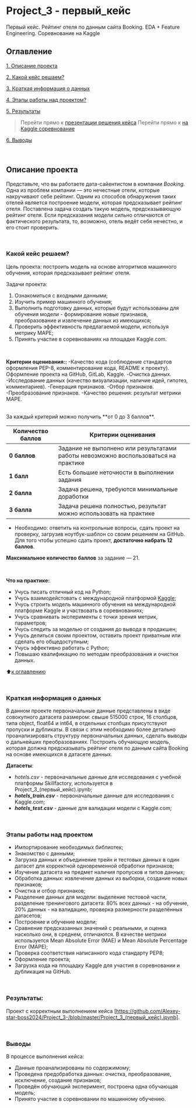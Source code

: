 # Project_3 - первый_кейс
Первый кейс. Рейтинг отеля по данным сайта Booking.
EDA + Feature Engineering. Соревнование на Kaggle
## Оглавление
[1. Описание проекта](#Описание-проекта)  

[2. Какой кейс решаем?](#Какой-кейс-решаем)

[3. Краткая информация о данных](#Краткая-информация-о-данных)

[4. Этапы работы над проектом?](#Этапы-работы-над-проектом?)

[5. Результаты](#Результаты)

  > Перейти прямо к [презентации решения кейса](https://github.com/Alexey-star-boss2024/Project_3-/blob/master/Project_3_(первый_кейс).ipynb) 
  > Перейти прямо к [на Kaggle соревнование](https://www.kaggle.com/code/alex202526/project-3-booking-reviews.ipynb)

[6. Выводы](#Выводы)  

<br>

## Описание проекта
Представьте, что вы работаете дата-сайентистом в компании *Booking*. Одна из проблем компании — это нечестные отели, которые накручивают себе рейтинг. Одним из способов обнаружения таких отелей является построение модели, которая предсказывает рейтинг отеля. Поставлена задача создать такую модель, предсказывающую рейтинг отеля. Если предсказания модели сильно отличаются от фактического результата, то, возможно, отель ведёт себя нечестно, и его стоит проверить.

<br>

### Какой кейс решаем?
Цель проекта: построить модель на основе алгоритмов машинного обучения, которая предсказывает рейтинг отеля.

Задачи проекта:

1. Ознакомиться с входными данными;
2. Изучить пример машинного обучения;
3. Выполнить подготовку данных, которые будут использованы для обучения модели - формирование новые признаков, преобразование и извлечение данных из имеющихся;
4. Проверить эффективность предлагаемой модели, используя метрику MAPE;
5. Принять участие в соревнованиях на площадке Kaggle.com.

<br>

**Критерии оценивания::**
-Качество кода (соблюдение стандартов оформления PEP-8, комментирование кода, README к проекту). Оформление проекта на GitHub, GitLab, Kaggle.
-Очистка данных.
-Исследование данных (качество визуализации, наличие идей, гипотез, комментариев).
-Генерация признаков.
-Отбор признаков.
-Преобразование признаков.
-Качество решения: результат метрики MAPE.

<br>
За каждый критерий можно получить **от 0 до 3 баллов**.
<!-- <table>
  <tbody>
    <tr style="vertical-align:middle">
      <td style="background-color: #2e765e; color: white; font-weight: bold">2 балла</td>
      <td style="align:left">Правильность решения задач, логичность построения запросов</td>
    </tr>
    <tr>
      <td style="background-color: #2e765e; color: white; font-weight: bold">2 балла</td>
      <td style="align:left">Читабельность и верное форматирование запросов и кода на Python, наличие комментариев в запросах;<br>Аккуратность оформления решения</td>
    </tr>
    <tr>
      <td style="background-color: #2e765e; color: white; font-weight: bold">2 балла</td>
      <td style="align:left">Логичность и полнота выводов</td>
    </tr>
    <tr>
      <td style="background-color: #2e765e; color: white; font-weight: bold">2 балла</td>
      <td style="align:left">Дополнительные исследования данных</td>
    </tr>
  </tbody>
</table> -->

| **Количество баллов** | **Критерии оценивания** |
| --- | --- |
| **0 баллов** | Задание не выполнено или результатами работы невозможно воспользоваться на практике |
| **1 балл** | Есть большие неточности в выполнении задания |
| **2 балла** | Задача решена, требуются минимальные доработки |
| **3 балла** | Задача решена полностью, результат можно использовать на практике |

* Необходимо: ответить на контрольные вопросы, сдать проект на проверку, загрузив ноутбук-шаблон со своим решением на GitHub. Для того чтобы успешно сдать проект, **достаточно набрать 12 баллов**.

**Максимальное количество баллов** за задание — 21.

<br>

**Что на практике:**
-   Учусь писать отличный код на Python;
-   Учусь взаимодейстовать с международной платформой [Kaggle](http://kaggle.com/);
-   Учусь строить модель машинного обучения на международной платформе Kaggle и участвовать в соревнованиях;
-   Учусь сравнивать эксперименты с точки зрения метрик, параметров;
-   Учусь следить за моделью от создания до вывода в продакшен;
-   Учусь делиться своим проектом, оставить проект приватным или сделать его общедоступным;
-   Учусь эффективно работать с Python;
-   Повышаю квалификацию по методам преобразования и очистки данных. 


:arrow_up:[к оглавлению](#Оглавление)

<br>

### Краткая информация о данных

В данном проекте первоначальные данные представлены в виде совокупного датасета размером: свыше 515000 строк, 16 столбцов, типа object, float64 и int64, в отдельных столбцах присутствуют пропуски и дубликаты. В связи с этим необходимо более детально проанализировать структуру первоначальных данных, сделать выводы о дальнейших преобразованиях. Построить обучающую модель, которая должна предсказывать рейтинг отеля по данным сайта Booking на основе имеющихся в датасете данных.

**Датасеты**:

* *hotels.csv* - первоначальные данные для исследования с учебной платформы Skillfactory, используется в Project_3_(первый_кейс).ipynb;
* ***hotels_train.csv*** - первоначальные данные для исследования с Kaggle.com;
* ***hotels_test.csv*** - данные для валидации модели с Kaggle.com;

<br>

### Этапы работы над проектом
- Импортирование необходимых библиотек;
- Знакомство с данными;
- Загрузка данных и объединение трейн и тестовых данных в один датасет для корректной одновременной обработки признаков;
- Изучение датасета на предмет наличия пропусков и типов данных;
- Обработка данных: извлечение данных из выборки, создание новых признаков;
- Очистка и отбор признаков;
- Разделение данных для модели: выделение тестовой части, разделение тренингового датасета: 80% всех данных - на обучение, 20% данных - на валидацию, проверка размерности разделённых датасетов;
- Построение и обучение модели;
- Сравнение предсказанных значений с реальными, и оценка насколько они, в среднем, отличаются. В качестве метрики используется Mean Absolute Error (MAE) и Mean Absolute Percentage Error (MAPE);
- Проверка соответствия написанного кода стандарту PEP8;
- Оформление проекта;
- Загрузка кода на площадку Kaggle для участия в соревновании и дубликация на GitHub.

<br>

### Результаты:

Проект c корректным выполнением кейса [https://github.com/Alexey-star-boss2024/Project_3-/blob/master/Project_3_(первый_кейс).ipynb].

<br>

### Выводы
В процессе выполнения кейса:
* Данные проанализированы по содержимому;
* Проведена предобработка данных: очистка, преобразование, исключение, создание признаков;
* Проведён обучающий эксперимент, построена одна обучающая модель;
* Принято участие в соревновании по машинному обучению.

